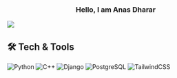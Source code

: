 <h3 align="center"> Hello, I am Anas Dharar</h3>

![](https://komarev.com/ghpvc/?username=AnasDharar)

## 🛠️ Tech & Tools
![Python](https://img.shields.io/badge/-Python-333?style=flat&logo=python)
![C++](https://img.shields.io/badge/-C++-333?style=flat&logo=cplusplus)
![Django](https://img.shields.io/badge/-Django-333?style=flat&logo=django)
![PostgreSQL](https://img.shields.io/badge/-PostgreSQL-333?style=flat&logo=postgresql)
![TailwindCSS](https://img.shields.io/badge/-TailwindCSS-333?style=flat&logo=tailwind-css)
